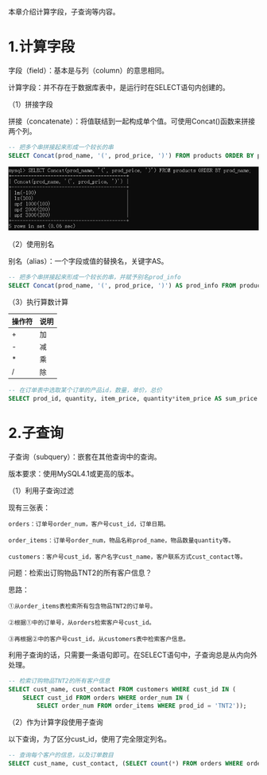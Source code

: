 
本章介绍计算字段，子查询等内容。

# 1.计算字段

字段（field）：基本是与列（column）的意思相同。

计算字段：并不存在于数据库表中，是运行时在SELECT语句内创建的。

（1）拼接字段

拼接（concatenate）：将值联结到一起构成单个值。可使用Concat()函数来拼接两个列。

```sql
-- 把多个串拼接起来形成一个较长的串
SELECT Concat(prod_name, '(', prod_price, ')') FROM products ORDER BY prod_name;
```

![区别](../assets/images/MySQL/5/1.png)

（2）使用别名

别名（alias）：一个字段或值的替换名，关键字AS。

```sql
-- 把多个串拼接起来形成一个较长的串，并赋予别名prod_info
SELECT Concat(prod_name, '(', prod_price, ')') AS prod_info FROM products ORDER BY prod_name;
```

（3）执行算数计算

|操作符                 |说明                              |
|----------------------|----------------------------------|
|+|加|
|-|减|
|*|乘|
|/|除|

```sql
-- 在订单表中选取某个订单的产品id，数量，单价，总价
SELECT prod_id, quantity, item_price, quantity*item_price AS sum_price FROM order_items WHERE order_num = 2005;
```

# 2.子查询

子查询（subquery）：嵌套在其他查询中的查询。

版本要求：使用MySQL4.1或更高的版本。

（1）利用子查询过滤

现有三张表：

    orders：订单号order_num，客户号cust_id，订单日期。

    order_items：订单号order_num，物品名称prod_name，物品数量quantity等。

    customers：客户号cust_id，客户名字cust_name，客户联系方式cust_contact等。

问题：检索出订购物品TNT2的所有客户信息？

思路：

    ①从order_items表检索所有包含物品TNT2的订单号。

    ②根据①中的订单号，从orders检索客户号cust_id。

    ③再根据②中的客户号cust_id，从customers表中检索客户信息。

利用子查询的话，只需要一条语句即可。在SELECT语句中，子查询总是从内向外处理。

```sql
-- 检索订购物品TNT2的所有客户信息
SELECT cust_name, cust_contact FROM customers WHERE cust_id IN (
    SELECT cust_id FROM orders WHERE order_num IN (
        SELECT order_num FROM order_items WHERE prod_id = 'TNT2'));
```

（2）作为计算字段使用子查询

以下查询，为了区分cust_id，使用了完全限定列名。

```sql
-- 查询每个客户的信息，以及订单数目
SELECT cust_name, cust_contact, (SELECT count(*) FROM orders WHERE orders.cust_id = customers.cust_id) AS orders FROM customers;
```
